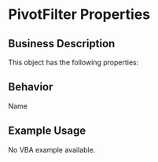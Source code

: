 # PivotFilter Properties

## Business Description
This object has the following properties:

## Behavior
Name

## Example Usage
No VBA example available.